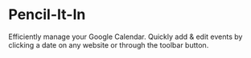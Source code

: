 # Pencil-It-In
Efficiently manage your Google Calendar. Quickly add & edit events by clicking a date on any website or through the toolbar button.

